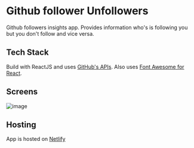 # Github follower Unfollowers

Github followers insights app. Provides information who's is following you but you don't follow and vice versa.

## Tech Stack

Build with ReactJS and uses [GitHub's APIs](https://developer.github.com/v3/). Also uses [Font Awesome for React](https://fontawesome.com/how-to-use/on-the-web/using-with/react).

## Screens

![image](https://user-images.githubusercontent.com/13375870/64089152-564eba80-cd62-11e9-9ac1-d571e52ee742.png)

## Hosting

App is hosted on [Netlify](https://www.netlify.com/)
